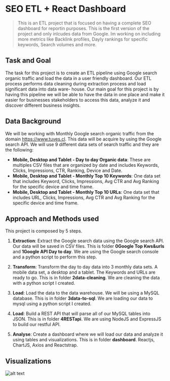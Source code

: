 # SEO ETL + React Dashboard

> This is an ETL project that is focused on having a complete SEO dashboard for reportin purposes. This is the first version of the project and only inlcudes data from Google. Im working on including more metrics like Backlink profiles, Dayly rankings for specific keywords, Search volumes and more.

## Task and Goal
The task for this project is to create an ETL pipeline using Google search organic traffic and load the data in a user friendly dashboard. Our ETL process performs data cleaning during extraction process and load significant data into data ware- house. Our main goal for this project is by having this pipeline we will be able to have the data in one place and make it easier for businesses stakeholders to access this data, analyze it and discover different business insights.

## Data Background
We will be working with Monthly Google search organic traffic from the domain https://www.tuves.cl. This data will be acquire by using the Google search API. We will use 9 different data sets of search traffic and they are the following:

- **Mobile, Desktop and Tablet - Day to day Organic data**: These are multiples CSV files that are organized by date and includes Keywords, Clicks, Impressions, CTR, Ranking, Device and Date.
- **Mobile, Desktop and Tablet - Monthly Top 10 Keywords**: One data set that includes Keyword, Clicks, Impressions, Avg CTR and Avg Ranking for the specific device and time frame.
- **Mobile, Desktop and Tablet - Monthly Top 10 URLs**: One data set that includes URL, Clicks, Impressions, Avg CTR and Avg Ranking for the specific device and time frame.

## Approach and Methods used
This project is composed by 5 steps.
1. **Extraction**: Extract the Google search data using the Google search API. Our data will be saved in CSV files. This is folder **0Google Top Kws&urls** and **1Google API Day to day**. We are using the Google search console and a python script to perform this step.

2. **Transform**: Transform the day to day data into 3 monthly data sets. A mobile data set, a desktop and a tablet. The Keywords and URLs are ready to go. This is in folder **2data-cleaning**. We are cleaning the data with a python script I created.

3. **Load**: Load the data to the data warehouse. We will be using a MySQL database. This is in folder **3data-to-sql**. We are loading our data to mysql using a python script I created.

4. **Load**: Build a REST API that will parse all of our MySQL tables into JSON. This is in folder **4RESTapi**. We are using NodeJS and ExpressJS to build our restful API.


5. **Analyse**: Create a dashboard where we will load our data and analyze it using tables and visualizations. This is in folder **dashboard**. Reactjs, ChartJS, Axios and Reactstrap.

## Visualizations

![alt text](dash5.gif)


